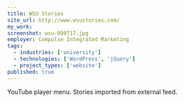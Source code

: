 ```yaml
---
title: WSU Stories
site_url: http://www.wsustories.com/
my_work:
screenshot: wsu-090717.jpg
employer: Compulse Integrated Marketing
tags:
  - industries: ['university']
  - technologies: ['WordPress', 'jQuery']
  - project_types: ['website']
published: true
---
```


YouTube player menu. Stories imported from external feed.
